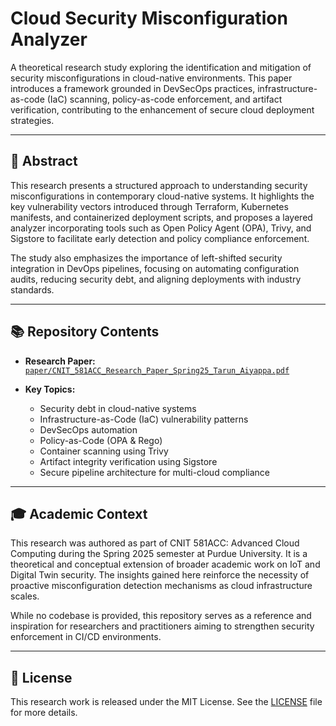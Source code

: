 # Cloud Security Misconfiguration Analyzer

A theoretical research study exploring the identification and mitigation of security misconfigurations in cloud-native environments. This paper introduces a framework grounded in DevSecOps practices, infrastructure-as-code (IaC) scanning, policy-as-code enforcement, and artifact verification, contributing to the enhancement of secure cloud deployment strategies.

---

## 📄 Abstract

This research presents a structured approach to understanding security misconfigurations in contemporary cloud-native systems. It highlights the key vulnerability vectors introduced through Terraform, Kubernetes manifests, and containerized deployment scripts, and proposes a layered analyzer incorporating tools such as Open Policy Agent (OPA), Trivy, and Sigstore to facilitate early detection and policy compliance enforcement.

The study also emphasizes the importance of left-shifted security integration in DevOps pipelines, focusing on automating configuration audits, reducing security debt, and aligning deployments with industry standards.

---

## 📚 Repository Contents

* **Research Paper:** [`paper/CNIT_581ACC_Research_Paper_Spring25_Tarun_Aiyappa.pdf`](./paper/CNIT_581ACC_Research_Paper_Spring25_Tarun_Aiyappa.pdf)
* **Key Topics:**

  * Security debt in cloud-native systems
  * Infrastructure-as-Code (IaC) vulnerability patterns
  * DevSecOps automation
  * Policy-as-Code (OPA & Rego)
  * Container scanning using Trivy
  * Artifact integrity verification using Sigstore
  * Secure pipeline architecture for multi-cloud compliance

---

## 🎓 Academic Context

This research was authored as part of CNIT 581ACC: Advanced Cloud Computing during the Spring 2025 semester at Purdue University. It is a theoretical and conceptual extension of broader academic work on IoT and Digital Twin security. The insights gained here reinforce the necessity of proactive misconfiguration detection mechanisms as cloud infrastructure scales.

While no codebase is provided, this repository serves as a reference and inspiration for researchers and practitioners aiming to strengthen security enforcement in CI/CD environments.

---

## 📜 License

This research work is released under the MIT License. See the [LICENSE](./LICENSE) file for more details.
